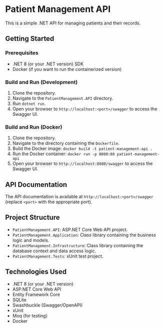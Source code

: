 # Patient Management API

This is a simple .NET API for managing patients and their records.

## Getting Started

### Prerequisites

*   .NET 8 (or your .NET version) SDK
*   Docker (if you want to run the containerized version)

### Build and Run (Development)

1.  Clone the repository.
2.  Navigate to the `PatientManagement.API` directory.
3.  Run `dotnet run`.
4.  Open your browser to `http://localhost:<port>/swagger` to access the Swagger UI.

### Build and Run (Docker)

1.  Clone the repository.
2.  Navigate to the directory containing the `Dockerfile`.
3.  Build the Docker image: `docker build -t patient-management-api .`
4.  Run the Docker container: `docker run -p 8080:80 patient-management-api`
5.  Open your browser to `http://localhost:8080/swagger` to access the Swagger UI.

## API Documentation

The API documentation is available at `http://localhost:<port>/swagger` (replace `<port>` with the appropriate port).

## Project Structure

*   `PatientManagement.API`: ASP.NET Core Web API project.
*   `PatientManagement.Application`: Class library containing the business logic and models.
*   `PatientManagement.Infrastructure`: Class library containing the database context and data access logic.
*   `PatientManagement.Tests`: xUnit test project.

## Technologies Used

*   .NET 8 (or your .NET version)
*   ASP.NET Core Web API
*   Entity Framework Core
*   SQLite
*   Swashbuckle (Swagger/OpenAPI)
*   xUnit
*   Moq (for testing)
*   Docker
